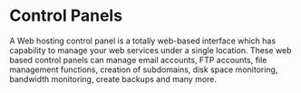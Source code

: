# Control Panels

A Web hosting control panel is a totally web-based interface which has capability to manage your web services under a single location. These web based control panels can manage email accounts, FTP accounts, file management functions, creation of subdomains, disk space monitoring, bandwidth monitoring, create backups and many more.